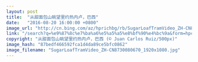 ```yaml
---
layout: post
title:  "从甜面包山眺望里约热内卢，巴西"
date:   "2016-08-20 16:00:00 +0800"
image_url: "http://cn.bing.com/az/hprichbg/rb/SugarLoafTramVideo_ZH-CN8730080670_1920x1080.jpg"
link: "/search?q=%e9%87%8c%e7%ba%a6%e5%a5%a5%e8%bf%90%e4%bc%9a&form=hpcapt&mkt=zh-cn"
copyright: "从甜面包山眺望里约热内卢，巴西 (© Juan Carlos Ruiz/500px)"
image_hash: "87bedf466592fca1d4da89ce5bfc0862"
image_filename: "SugarLoafTramVideo_ZH-CN8730080670_1920x1080.jpg"
---
```

